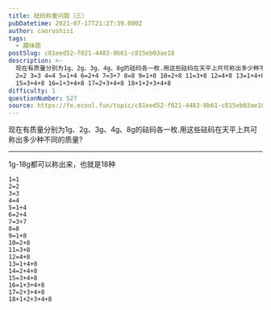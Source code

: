 ```yaml
---
title: 砝码称重问题（三）
pubDatetime: 2021-07-17T21:27:39.000Z
author: caorushizi
tags:
  - 趣味题
postSlug: c81eed52-f021-4483-8b61-c815eb03ae18
description: >-
  现在有质量分别为1g、2g、3g、4g、8g的砝码各一枚.用这些砝码在天平上共可称出多少种不同的质量? 1g-18g都可以称出来，也就是18种 1=1
  2=2 3=3 4=4 5=1+4 6=2+4 7=3+7 8=8 9=1+8 10=2+8 11=3+8 12=4+8 13=1+4+8 14=2+4+8
  15=3+4+8 16=1+3+4+8 17=2+3+4+8 18+1+2+3+4+8 
difficulty: 1
questionNumber: 527
source: https://fe.ecool.fun/topic/c81eed52-f021-4483-8b61-c815eb03ae18
---
```


现在有质量分别为1g、2g、3g、4g、8g的砝码各一枚.用这些砝码在天平上共可称出多少种不同的质量?

---

1g-18g都可以称出来，也就是18种

```
1=1
2=2
3=3
4=4
5=1+4
6=2+4
7=3+7
8=8
9=1+8
10=2+8
11=3+8
12=4+8
13=1+4+8
14=2+4+8
15=3+4+8
16=1+3+4+8
17=2+3+4+8
18+1+2+3+4+8
```
